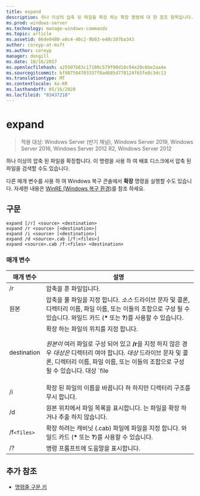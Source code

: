 ```yaml
---
title: expand
description: 하나 이상의 압축 된 파일을 확장 하는 확장 명령에 대 한 참조 항목입니다.
ms.prod: windows-server
ms.technology: manage-windows-commands
ms.topic: article
ms.assetid: 66de0488-a0c4-40c2-9b03-e40c107ba343
author: coreyp-at-msft
ms.author: coreyp
manager: dongill
ms.date: 10/16/2017
ms.openlocfilehash: a25507b83c17100c579f00d10c94e20c6be2aa4e
ms.sourcegitcommit: bf887504703337f8ad685d778124f65fe8c3dc13
ms.translationtype: MT
ms.contentlocale: ko-KR
ms.lasthandoff: 05/16/2020
ms.locfileid: "83437218"
---
```

# <a name="expand"></a>expand

> 적용 대상: Windows Server (반기 채널), Windows Server 2019, Windows Server 2016, Windows Server 2012 R2, Windows Server 2012

하나 이상의 압축 된 파일을 확장합니다. 이 명령을 사용 하 여 배포 디스크에서 압축 된 파일을 검색할 수도 있습니다.

다른 매개 변수를 사용 하 여 Windows 복구 콘솔에서 **확장** 명령을 실행할 수도 있습니다. 자세한 내용은 [WinRE (Windows 복구 환경)](https://docs.microsoft.com/windows-hardware/manufacture/desktop/windows-recovery-environment--windows-re--technical-reference)를 참조 하세요.

## <a name="syntax"></a>구문

```
expand [/r] <source> <destination>
expand /r <source> [<destination>]
expand /i <source> [<destination>]
expand /d <source>.cab [/f:<files>]
expand <source>.cab /f:<files> <destination>
```

### <a name="parameters"></a>매개 변수

| 매개 변수 | 설명 |
| --------- | ----------- |
| /r | 압축을 푼 파일입니다. |
| 원본 | 압축을 풀 파일을 지정 합니다. *소스* 드라이브 문자 및 콜론, 디렉터리 이름, 파일 이름, 또는 이들의 조합으로 구성 될 수 있습니다. 와일드 카드 (**&#42;** 또는 **?**)를 사용할 수 있습니다. |
| destination | 확장 하는 파일의 위치를 지정 합니다.<p>*원본이* 여러 파일로 구성 되어 있고 **/r**을 지정 하지 않은 경우 *대상은* 디렉터리 여야 합니다. *대상* 드라이브 문자 및 콜론, 디렉터리 이름, 파일 이름, 또는 이들의 조합으로 구성 될 수 있습니다. 대상 `file | path` 사양입니다. |
| /i | 확장 된 파일의 이름을 바꿉니다 하 하지만 디렉터리 구조를 무시 합니다. |
| /d | 원본 위치에서 파일 목록을 표시합니다. 는 파일을 확장 하거나 추출 하지 않습니다. |
| /f`<files>` | 확장 하려는 캐비닛 (.cab) 파일에 파일을 지정 합니다. 와일드 카드 (**&#42;** 또는 **?**)를 사용할 수 있습니다. |
| /? | 명령 프롬프트에 도움말을 표시합니다. |

## <a name="additional-references"></a>추가 참조

- [명령줄 구문 키](command-line-syntax-key.md)


